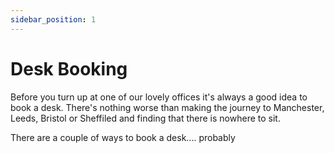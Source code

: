 ```yaml
---
sidebar_position: 1
---
```


# Desk Booking

Before you turn up at one of our lovely offices it's always a good idea to book a desk. There's nothing worse than making the journey to Manchester, Leeds, Bristol or Sheffiled and finding that there is nowhere to sit.

There are a couple of ways to book a desk.... probably

